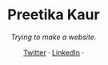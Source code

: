 <div align="center">
<h1>Preetika Kaur</h1>
<i>Trying to make a website.</i>
</div>

 <p align="center">
        <a href="https://twitter.com/kaur_preetika">Twitter</a>
        ·
        <a href="www.linkedin.com/in/preetikakaur">LinkedIn</a>
        ·
        
</p>
